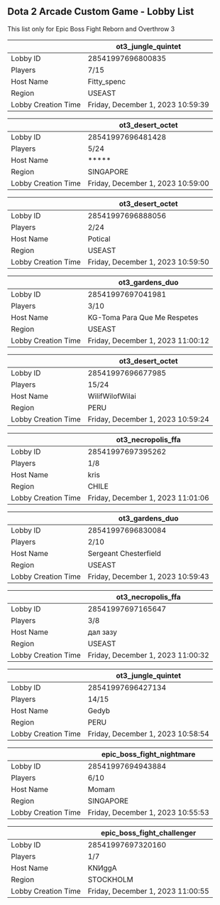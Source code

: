 ## Dota 2 Arcade Custom Game - Lobby List

This list only for Epic Boss Fight Reborn and Overthrow 3

|  | ot3_jungle_quintet |
| ------ | ------ |
| Lobby ID | 28541997696800835 |
| Players | 7/15 |
| Host Name | Fitty_spenc |
| Region | USEAST |
| Lobby Creation Time | Friday, December 1, 2023 10:59:39 |


|  | ot3_desert_octet |
| ------ | ------ |
| Lobby ID | 28541997696481428 |
| Players | 5/24 |
| Host Name | ***** |
| Region | SINGAPORE |
| Lobby Creation Time | Friday, December 1, 2023 10:59:00 |


|  | ot3_desert_octet |
| ------ | ------ |
| Lobby ID | 28541997696888056 |
| Players | 2/24 |
| Host Name | Potical |
| Region | USEAST |
| Lobby Creation Time | Friday, December 1, 2023 10:59:50 |


|  | ot3_gardens_duo |
| ------ | ------ |
| Lobby ID | 28541997697041981 |
| Players | 3/10 |
| Host Name | KG-Toma Para Que Me Respetes |
| Region | USEAST |
| Lobby Creation Time | Friday, December 1, 2023 11:00:12 |


|  | ot3_desert_octet |
| ------ | ------ |
| Lobby ID | 28541997696677985 |
| Players | 15/24 |
| Host Name | WilifWilofWilai |
| Region | PERU |
| Lobby Creation Time | Friday, December 1, 2023 10:59:24 |


|  | ot3_necropolis_ffa |
| ------ | ------ |
| Lobby ID | 28541997697395262 |
| Players | 1/8 |
| Host Name | kris |
| Region | CHILE |
| Lobby Creation Time | Friday, December 1, 2023 11:01:06 |


|  | ot3_gardens_duo |
| ------ | ------ |
| Lobby ID | 28541997696830084 |
| Players | 2/10 |
| Host Name | Sergeant Chesterfield |
| Region | USEAST |
| Lobby Creation Time | Friday, December 1, 2023 10:59:43 |


|  | ot3_necropolis_ffa |
| ------ | ------ |
| Lobby ID | 28541997697165647 |
| Players | 3/8 |
| Host Name | дал зазу |
| Region | USEAST |
| Lobby Creation Time | Friday, December 1, 2023 11:00:32 |


|  | ot3_jungle_quintet |
| ------ | ------ |
| Lobby ID | 28541997696427134 |
| Players | 14/15 |
| Host Name | Gedyb |
| Region | PERU |
| Lobby Creation Time | Friday, December 1, 2023 10:58:54 |


|  | epic_boss_fight_nightmare |
| ------ | ------ |
| Lobby ID | 28541997694943884 |
| Players | 6/10 |
| Host Name | Momam |
| Region | SINGAPORE |
| Lobby Creation Time | Friday, December 1, 2023 10:55:53 |


|  | epic_boss_fight_challenger |
| ------ | ------ |
| Lobby ID | 28541997697320160 |
| Players | 1/7 |
| Host Name | KNИggA |
| Region | STOCKHOLM |
| Lobby Creation Time | Friday, December 1, 2023 11:00:55 |


